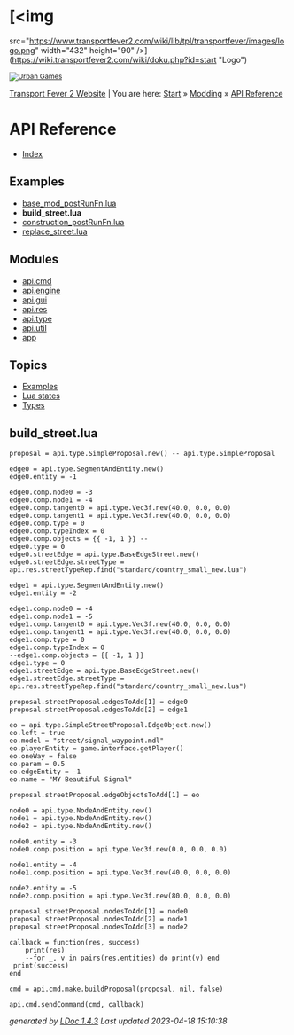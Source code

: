 <div id="container">

<div id="product">

<div id="dokuwiki__header">

<div class="headings group">

# [<img
src="https://www.transportfever2.com/wiki/lib/tpl/transportfever/images/logo.png"
width="432" height="90" />](https://wiki.transportfever2.com/wiki/doku.php?id=start "Logo")

</div>

<div class="tools group">

<div id="dokuwiki__sitetools">

<div style="font-size: .875em; margin-top:10px;">

[![Urban
Games](https://www.transportfever2.com/wiki/lib/tpl/transportfever/images/logo_urban_games_wiki_100.png)](https://urbangames.com)

</div>

</div>

</div>

<div class="breadcrumbs">

<div class="youarehere">

[Transport Fever 2 Website](https://transportfever2.com/) \|
<span class="bchead">You are here:
</span><span class="home"><a href="https://wiki.transportfever2.com/wiki/doku.php?id=start"
class="wikilink1" title="start">Start</a></span> »
<a href="https://wiki.transportfever2.com/wiki/doku.php?id=modding"
class="wikilink1" title="modding">Modding</a> »
<span class="curid"><a href="https://wiki.transportfever2.com/wiki/doku.php?id=modding:api"
class="wikilink1" title="modding:api">API Reference</a></span>

</div>

</div>

</div>

<div id="product_logo">

</div>

<div id="product_name">

</div>

<div id="product_description">

</div>

</div>

<div id="main">

<div id="navigation">

  

# API Reference

- [Index](../index.html)

## Examples

- [base_mod_postRunFn.lua](base_mod_postRunFn.lua.html)
- **build_street.lua**
- [construction_postRunFn.lua](construction_postRunFn.lua.html)
- [replace_street.lua](replace_street.lua.html)

## Modules

- [api.cmd](../modules/api.cmd.html)
- [api.engine](../modules/api.engine.html)
- [api.gui](../modules/api.gui.html)
- [api.res](../modules/api.res.html)
- [api.type](../modules/api.type.html)
- [api.util](../modules/api.util.html)
- [app](../modules/app.html)

## Topics

- [Examples](../topics/examples.md.html)
- [Lua states](../topics/states.md.html)
- [Types](../topics/types.md.html)

</div>

<div id="content">

## build_street.lua


    proposal = api.type.SimpleProposal.new() -- api.type.SimpleProposal

    edge0 = api.type.SegmentAndEntity.new()
    edge0.entity = -1

    edge0.comp.node0 = -3
    edge0.comp.node1 = -4
    edge0.comp.tangent0 = api.type.Vec3f.new(40.0, 0.0, 0.0)
    edge0.comp.tangent1 = api.type.Vec3f.new(40.0, 0.0, 0.0)
    edge0.comp.type = 0
    edge0.comp.typeIndex = 0
    edge0.comp.objects = {{ -1, 1 }} --
    edge0.type = 0
    edge0.streetEdge = api.type.BaseEdgeStreet.new()
    edge0.streetEdge.streetType = api.res.streetTypeRep.find("standard/country_small_new.lua")

    edge1 = api.type.SegmentAndEntity.new()
    edge1.entity = -2

    edge1.comp.node0 = -4
    edge1.comp.node1 = -5
    edge1.comp.tangent0 = api.type.Vec3f.new(40.0, 0.0, 0.0)
    edge1.comp.tangent1 = api.type.Vec3f.new(40.0, 0.0, 0.0)
    edge1.comp.type = 0
    edge1.comp.typeIndex = 0
    --edge1.comp.objects = {{ -1, 1 }}
    edge1.type = 0
    edge1.streetEdge = api.type.BaseEdgeStreet.new()
    edge1.streetEdge.streetType = api.res.streetTypeRep.find("standard/country_small_new.lua")

    proposal.streetProposal.edgesToAdd[1] = edge0
    proposal.streetProposal.edgesToAdd[2] = edge1

    eo = api.type.SimpleStreetProposal.EdgeObject.new()
    eo.left = true
    eo.model = "street/signal_waypoint.mdl"
    eo.playerEntity = game.interface.getPlayer()
    eo.oneWay = false
    eo.param = 0.5
    eo.edgeEntity = -1
    eo.name = "MY Beautiful Signal"

    proposal.streetProposal.edgeObjectsToAdd[1] = eo

    node0 = api.type.NodeAndEntity.new()
    node1 = api.type.NodeAndEntity.new()
    node2 = api.type.NodeAndEntity.new()

    node0.entity = -3
    node0.comp.position = api.type.Vec3f.new(0.0, 0.0, 0.0)

    node1.entity = -4
    node1.comp.position = api.type.Vec3f.new(40.0, 0.0, 0.0)

    node2.entity = -5
    node2.comp.position = api.type.Vec3f.new(80.0, 0.0, 0.0)

    proposal.streetProposal.nodesToAdd[1] = node0
    proposal.streetProposal.nodesToAdd[2] = node1
    proposal.streetProposal.nodesToAdd[3] = node2

    callback = function(res, success)
        print(res)
        --for _, v in pairs(res.entities) do print(v) end
     print(success)
    end

    cmd = api.cmd.make.buildProposal(proposal, nil, false)

    api.cmd.sendCommand(cmd, callback)

</div>

</div>

<div id="about">

*generated by [LDoc 1.4.3](http://github.com/stevedonovan/LDoc)* *Last
updated 2023-04-18 15:10:38*

</div>

</div>
